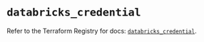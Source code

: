 # `databricks_credential`

Refer to the Terraform Registry for docs: [`databricks_credential`](https://registry.terraform.io/providers/databricks/databricks/1.84.0/docs/resources/credential).

